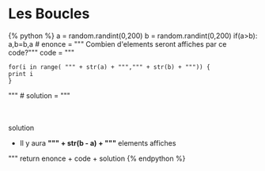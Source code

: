Les Boucles
===========


{% python %}
a = random.randint(0,200)
b = random.randint(0,200)
if(a\>b):
	a,b=b,a
\#
enonce = """ Combien d'elements seront affiches par ce code?"""
code = """

    for(i in range( """ + str(a) + """,""" + str(b) + """)) {
    print i
    }
"""
\#
solution = """<p><br/><br/><span class="solutionButton">solution</span> <div class="solutionArea">

+	<span class="exoSolution">Il y aura **""" + str(b - a) + """** elements affiches</span>

</p></div>"""
return enonce + code + solution
{% endpython %}
